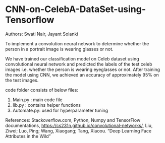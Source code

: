 # CNN-on-CelebA-DataSet-using-Tensorflow
Authors: Swati Nair, Jayant Solanki

To implement a convolution neural network to determine whether the person in a portrait image is wearing glasses or not.

  We have trained our classification model on Celeb dataset using convolutional neural network and predicted the labels of the test celeb images i.e. whether the person is wearing eyeglasses or not. After training the model using CNN, we achieved an accuracy of approximately 95% on the test images.

code folder consists of below files:
1. Main.py : main code file
2. lib.py : contains helper functions
3. Automate.py: used for hyperparameter tuning

References:
Stackoverflow.com,
Python, Numpy and TensorFlow documentations,
https://cs231n.github.io/convolutional-networks/,
Liu, Ziwei; Luo, Ping; Wang, Xiaogang; Tang, Xiaoou. “Deep Learning Face Attributes in the Wild”



